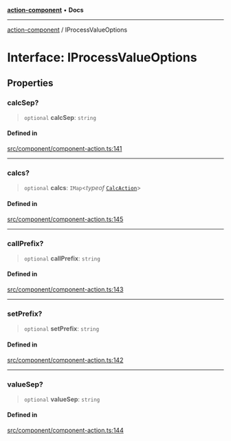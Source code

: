 [**action-component**](../README.md) • **Docs**

***

[action-component](../globals.md) / IProcessValueOptions

# Interface: IProcessValueOptions

## Properties

### calcSep?

> `optional` **calcSep**: `string`

#### Defined in

[src/component/component-action.ts:141](https://github.com/mksunny1/action-component/blob/c02ca15116f22d8d4043bf27a05c090705180bcc/src/component/component-action.ts#L141)

***

### calcs?

> `optional` **calcs**: `IMap`\<*typeof* [`CalcAction`](../classes/CalcAction.md)\>

#### Defined in

[src/component/component-action.ts:145](https://github.com/mksunny1/action-component/blob/c02ca15116f22d8d4043bf27a05c090705180bcc/src/component/component-action.ts#L145)

***

### callPrefix?

> `optional` **callPrefix**: `string`

#### Defined in

[src/component/component-action.ts:143](https://github.com/mksunny1/action-component/blob/c02ca15116f22d8d4043bf27a05c090705180bcc/src/component/component-action.ts#L143)

***

### setPrefix?

> `optional` **setPrefix**: `string`

#### Defined in

[src/component/component-action.ts:142](https://github.com/mksunny1/action-component/blob/c02ca15116f22d8d4043bf27a05c090705180bcc/src/component/component-action.ts#L142)

***

### valueSep?

> `optional` **valueSep**: `string`

#### Defined in

[src/component/component-action.ts:144](https://github.com/mksunny1/action-component/blob/c02ca15116f22d8d4043bf27a05c090705180bcc/src/component/component-action.ts#L144)
